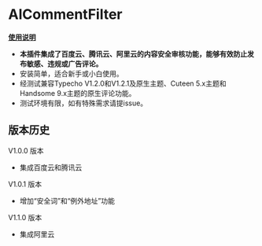 # AlCommentFilter
**[使用说明](https://blog.catseek.uk/index.php/archives/35/)**

- **本插件集成了百度云、腾讯云、阿里云的内容安全审核功能，能够有效防止发布敏感、违规或广告评论。**
- 安装简单，适合新手或小白使用。
- 经测试兼容Typecho V1.2.0和V1.2.1及原生主题、Cuteen 5.x主题和Handsome 9.x主题的原生评论功能。
- 测试环境有限，如有特殊需求请提issue。

## 版本历史

V1.0.0 版本
- 集成百度云和腾讯云

V1.0.1 版本
- 增加“安全词”和“例外地址”功能

V1.1.0 版本
- 集成阿里云
